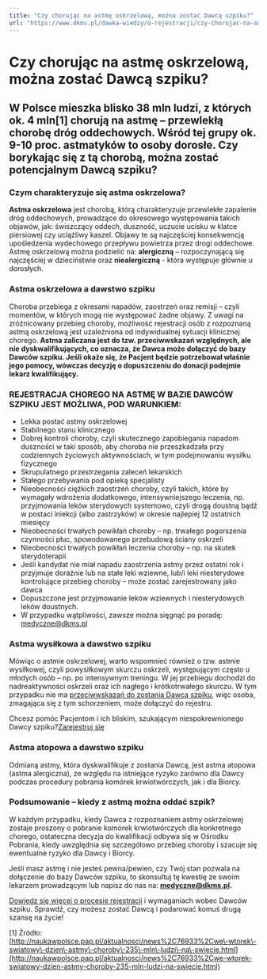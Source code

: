 ```yaml
---
title: "Czy chorując na astmę oskrzelową, można zostać Dawcą szpiku?"
url: "https://www.dkms.pl/dawka-wiedzy/o-rejestracji/czy-chorujac-na-astme-oskrzelowa-mozna-zostac-dawca-szpiku"
---
```


# Czy chorując na astmę oskrzelową, można zostać Dawcą szpiku?

## W Polsce mieszka blisko 38 mln ludzi, z których ok. 4 mln[1] chorują na astmę – przewlekłą chorobę dróg oddechowych. Wśród tej grupy ok. 9-10 proc. astmatyków to osoby dorosłe. Czy borykając się z tą chorobą, można zostać potencjalnym Dawcą szpiku?

### Czym charakteryzuje się astma oskrzelowa?


**Astma oskrzelowa** jest chorobą, którą charakteryzuje przewlekłe zapalenie dróg oddechowych, prowadzące do okresowego występowania takich objawów, jak: świszczący oddech, duszność, uczucie ucisku w klatce piersiowej czy uciążliwy kaszel. Objawy te są najczęściej konsekwencją upośledzenia wydechowego przepływu powietrza przez drogi oddechowe. Astmę oskrzelową można podzielić na: **alergiczną** – rozpoczynającą się najczęściej w dzieciństwie oraz **niealergiczną** \- która występuje głównie u dorosłych.


### Astma oskrzelowa a dawstwo szpiku


Choroba przebiega z okresami napadów, zaostrzeń oraz remisji – czyli momentów, w których mogą nie występować żadne objawy. Z uwagi na zróżnicowany przebieg choroby, możliwość rejestracji osób z rozpoznaną astmą oskrzelową jest uzależniona od indywidualnej sytuacji klinicznej chorego. **Astma zaliczana jest do tzw. przeciwwskazań względnych, ale** **nie dyskwalifikujących, co oznacza, że Dawca może dołączyć do bazy Dawców szpiku. Jeśli okaże się, że Pacjent będzie potrzebował właśnie jego pomocy, wówczas decyzję o dopuszczeniu do donacji podejmie lekarz kwalifikujący.**


### REJESTRACJA CHOREGO NA ASTMĘ W BAZIE DAWCÓW SZPIKU JEST MOŻLIWA, POD WARUNKIEM:


* Lekka postać astmy oskrzelowej
* Stabilnego stanu klinicznego
* Dobrej kontroli choroby, czyli skutecznego zapobiegania napadom duszności w taki sposób, aby choroba nie przeszkadzała przy codziennych życiowych aktywnościach, w tym podejmowaniu wysiłku fizycznego
* Skrupulatnego przestrzegania zaleceń lekarskich
* Stałego przebywania pod opieką specjalisty
* Nieobecności ciężkich zaostrzeń choroby, czyli takich, które by wymagały wdrożenia dodatkowego, intensywniejszego leczenia, np. przyjmowania leków sterydowych systemowo, czyli drogą doustną bądź w postaci iniekcji (albo zastrzyków) w okresie najlepiej 12 ostatnich miesięcy
* Nieobecności trwałych powikłań choroby – np. trwałego pogorszenia czynności płuc, spowodowanego przebudową ściany oskrzeli
* Nieobecności trwałych powikłań leczenia choroby – np. na skutek sterydoterapii
* Jeśli kandydat nie miał napadu zaostrzenia astmy przez ostatni rok i przyjmuje doraźnie lub na stałe leki wziewne, lub/i leki niesterydowe kontrolujące przebieg choroby – może zostać zarejestrowany jako dawca
* Dopuszczone jest przyjmowanie leków wziewnych i niesterydowych leków doustnych.
* W przypadku wątpliwości, zawsze można sięgnąć po poradę: [medyczne@dkms.pl](mailto:medyczne@dkms.pl)


### Astma wysiłkowa a dawstwo szpiku


Mówiąc o astmie oskrzelowej, warto wspomnieć również o tzw. astmie wysiłkowej, czyli powysiłkowym skurczu oskrzeli, występującym często u młodych osób – np. po intensywnym treningu. W jej przebiegu dochodzi do nadreaktywności oskrzeli oraz ich nagłego i krótkotrwałego skurczu. W tym przypadku nie ma [przeciwwskazań do zostania Dawcą szpiku](/dawka-wiedzy/o-rejestracji/jakie-sa-najbardziej-powszechne-choroby-ktore-eliminuja-bycie-dawca "Jakie są najbardziej powszechne choroby, które eliminują z bycia Dawcą?"), więc osoba, zmagająca się z tym schorzeniem, może dołączyć do rejestru.


Chcesz pomóc Pacjentom i ich bliskim, szukającym niespokrewnionego Dawcy szpiku?[Zarejestruj się](/zarejestruj-sie-teraz "Zarejestruj sie teraz")
### Astma atopowa a dawstwo szpiku


Odmianą astmy, która dyskwalifikuje z zostania Dawcą, jest astma atopowa (astma alergiczna), ze względu na istniejące ryzyko zarówno dla Dawcy podczas procedury pobrania komórek krwiotwórczych, jak i dla Biorcy.


### Podsumowanie – kiedy z astmą można oddać szpik?


W każdym przypadku, kiedy Dawca z rozpoznaniem astmy oskrzelowej zostaje proszony o pobranie komórek krwiotwórczych dla konkretnego chorego, ostateczna decyzja do kwalifikacji odbywa się w Ośrodku Pobrania, kiedy uwzględnia się szczegółowo przebieg choroby i szacuje się ewentualne ryzyko dla Dawcy i Biorcy.


Jeśli masz astmę i nie jesteś pewna/pewien, czy Twój stan pozwala na dołączenie do bazy Dawców szpiku, to skonsultuj tę kwestię ze swoim lekarzem prowadzącym lub napisz do nas na: [**medyczne@dkms.pl**](mailto:medyczne@dkms.pl)**.**


[Dowiedz się więcej o procesie rejestracji](https://www.dkms.pl/dawka-wiedzy/o-rejestracji) i wymaganiach wobec Dawców szpiku. Sprawdź, czy możesz zostać Dawcą i podarować komuś drugą szansę na życie!


\[1] Źródło: [http://naukawpolsce.pap.pl/aktualnosci/news%2C76933%2Cwe\-wtorek\-swiatowy\-dzien\-astmy\-choroby\-235\-mln\-ludzi\-na\-swiecie.html](http://naukawpolsce.pap.pl/aktualnosci/news%2C76933%2Cwe-wtorek-swiatowy-dzien-astmy-choroby-235-mln-ludzi-na-swiecie.html)


